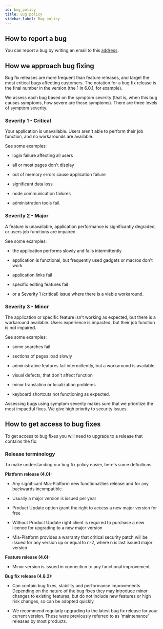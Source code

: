 ```yaml
---
id: bug_policy
title: Bug policy
sidebar_label: Bug policy
---
```

## How to report a bug

You can report a bug by writing an email to this [address](mailto:account@mia-platform.eu).

## How we approach bug fixing

Bug fix releases are more frequent than feature releases, and target the most critical bugs affecting customers. The notation for a bug fix release is the final number in the version (the 1 in 6.0.1, for example).

We assess each bug based on the symptom severity (that is, when this bug causes symptoms, how severe are those symptoms). There are three levels of symptom severity.

### Severity 1 - Critical

Your application is unavailable. Users aren't able to perform their job function, and no workarounds are available.

See some examples:  

* login failure affecting all users

* all or most pages don't display

* out of memory errors cause application failure

* significant data loss

* node communication failures

* administration tools fail.

### Severity 2 - Major

A feature is unavailable, application performance is significantly degraded, or users job functions are impaired.

See some examples:  

* the application performs slowly and fails intermittently

* application is functional, but frequently used gadgets or macros don't work

* application links fail

* specific editing features fail

* or a Severity 1 (critical) issue where there is a viable workaround.

### Severity 3 - Minor

The application or specific feature isn't working as expected, but there is a workaround available. Users experience is impacted, but their job function is not impaired.

See some examples:  

* some searches fail

* sections of pages load slowly

* administrative features fail intermittently, but a workaround is available

* visual defects, that don't affect function

* minor translation or localization problems

* keyboard shortcuts not functioning as expected.

Assessing bugs using symptom severity makes sure that we prioritize the most impactful fixes. We give high priority to security issues.

## How to get access to bug fixes

To get access to bug fixes you will need to upgrade to a release that contains the fix.

### Release terminology

To make understanding our bug fix policy easier, here's some definitions.

**Platform release (4.0):**

* Any significant Mia-Platform new functionalities release and for any backwards incompatible.

* Usually a major version is issued per year

* Product Update option grant the right to access a new major version for free

* Without Product Update right client is required to purchase a new licence for upgrading to a new major version

* Mia-Platform provides a warranty that critical security patch will be issued for any version up or equal to n-2, where n is last issued major version

**Feature release (4.6):**

* Minor version is issued in connection to any functional improvement.

**Bug fix release (4.6.2):**

* Can contain bug fixes, stability and performance improvements. Depending on the nature of the bug fixes they may introduce minor changes to existing features, but do not include new features or high risk changes, so can be adopted quickly

* We recommend regularly upgrading to the latest bug fix release for your current version. These were previously referred to as 'maintenance' releases by most products.
